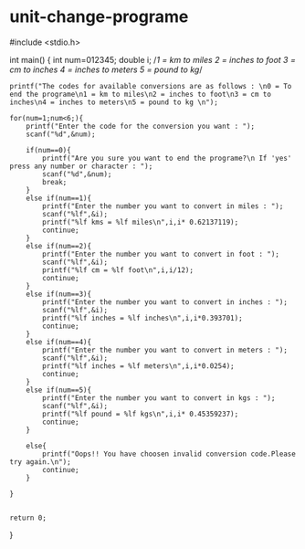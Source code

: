 # unit-change-programe

   #include <stdio.h>

int main()
{
    int num=012345;
    double i;
    /*1 = km to miles
    2 = inches to foot 
    3 = cm to inches
    4 = inches to meters
    5 = pound to kg*/
    
    
    printf("The codes for available conversions are as follows : \n0 = To end the programe\n1 = km to miles\n2 = inches to foot\n3 = cm to inches\n4 = inches to meters\n5 = pound to kg \n");
    
    for(num=1;num<6;){
        printf("Enter the code for the conversion you want : ");
        scanf("%d",&num);
        
        if(num==0){
            printf("Are you sure you want to end the programe?\n If 'yes' press any number or character : ");
            scanf("%d",&num);
            break;
        }
        else if(num==1){
            printf("Enter the number you want to convert in miles : ");
            scanf("%lf",&i);
            printf("%lf kms = %lf miles\n",i,i* 0.62137119);
            continue;
        }
        else if(num==2){
            printf("Enter the number you want to convert in foot : ");
            scanf("%lf",&i);
            printf("%lf cm = %lf foot\n",i,i/12);
            continue;
        }
        else if(num==3){
            printf("Enter the number you want to convert in inches : ");
            scanf("%lf",&i);
            printf("%lf inches = %lf inches\n",i,i*0.393701);
            continue;
        }
        else if(num==4){
            printf("Enter the number you want to convert in meters : ");
            scanf("%lf",&i);
            printf("%lf inches = %lf meters\n",i,i*0.0254);
            continue;
        }
        else if(num==5){
            printf("Enter the number you want to convert in kgs : ");
            scanf("%lf",&i);
            printf("%lf pound = %lf kgs\n",i,i* 0.45359237);
            continue;
        }
     
        else{
            printf("Oops!! You have choosen invalid conversion code.Please try again.\n");
            continue;
        }
        
    }
    
    
    return 0;
}
   
